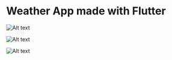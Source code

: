 # Weather App made with Flutter

![Alt text](https://github.com/foise/weather_app_flutter/main/assets/screenshots/start.png?raw=true "Start")

![Alt text](https://github.com/foise/weather_app_flutter/main/assets/screenshots/moscow.png?raw=true"Moscow")

![Alt text](https://github.com/foise/weather_app_flutter/main/assets/screenshots/london.png?raw=true "London")


